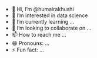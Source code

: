 - 👋 Hi, I’m @humairakhushi
- 👀 I’m interested in data science
- 🌱 I’m currently learning ...
- 💞️ I’m looking to collaborate on ...
- 📫 How to reach me ...
- 😄 Pronouns: ...
- ⚡ Fun fact: ...

<!---
humairakhush/humairakhush is a ✨ special ✨ repository because its `README.md` (this file) appears on your GitHub profile.
You can click the Preview link to take a look at your changes.
--->
